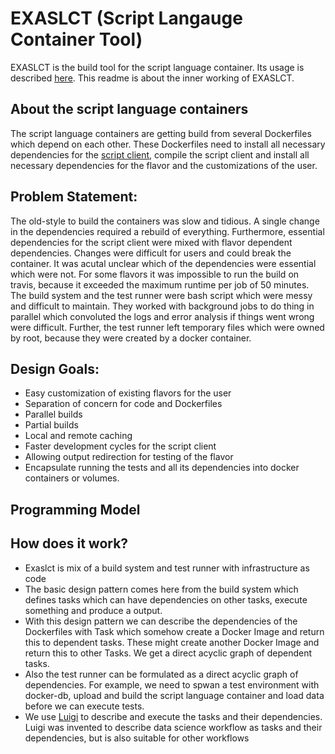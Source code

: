 # EXASLCT (Script Langauge Container Tool)
EXASLCT is the build tool for the script language container. 
Its usage is described [here](../README.md). 
This readme is about the inner working of EXASLCT.

## About the script language containers

The script language containers are getting build from several Dockerfiles which depend on each other. 
These Dockerfiles need to install all necessary dependencies for the [script client](../src), 
compile the script client and install all necessary dependencies for the flavor and the customizations of the user.

## Problem Statement:
The old-style to build the containers was slow and tidious. 
A single change in the dependencies required a rebuild of everything. 
Furthermore, essential dependencies for the script client were 
mixed with flavor dependent dependencies. 
Changes were difficult for users and could break the container. 
It was acutal unclear which of the dependencies were essential which were not.
For some flavors it was impossible to run the build on travis,
because it exceeded the maximum runtime per job of 50 minutes. 
The build system and the test runner were bash script 
which were messy and difficult to maintain. 
They worked with background jobs to do thing in parallel 
which convoluted the logs and error analysis 
if things went wrong were difficult. 
Further, the test runner left temporary files which were owned by root, 
because they were created by a docker container.

## Design Goals:

* Easy customization of existing flavors for the user
* Separation of concern for code and Dockerfiles
* Parallel builds
* Partial builds
* Local and remote caching
* Faster development cycles for the script client
* Allowing output redirection for testing of the flavor
* Encapsulate running the tests and all its dependencies 
  into docker containers or volumes.
  
## Programming Model
  
## How does it work?

* Exaslct is mix of a build system and test runner with infrastructure as code
* The basic design pattern comes here from the build system which defines tasks 
  which can have dependencies on other tasks, execute something and 
  produce a output.
* With this design pattern we can describe the dependencies of the Dockerfiles 
  with Task which somehow create a Docker Image and  return this to dependent tasks.
  These might create another Docker Image and return this to other Tasks. 
  We get a direct acyclic graph of dependent tasks.
* Also the test runner can be formulated as a direct acyclic graph of dependencies.
  For example, we need to spwan a test environment with docker-db, 
  upload and build the script language container and load data before we can execute tests.
* We use [Luigi](https://luigi.readthedocs.io/en/stable/) to describe and 
  execute the tasks and their dependencies. Luigi was invented to describe data science workflow 
  as tasks and their dependencies, but is also suitable for other workflows